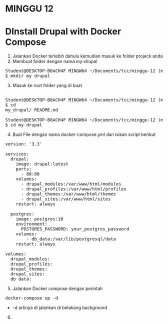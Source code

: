 # MINGGU 12
# DInstall Drupal with Docker Compose  

1. Jalankan Docker terlebih dahulu kemudian masuk ke folder projeck anda   
2. Membuat folder dengan nama my-drupal  
<pre>
Student@DESKTOP-B8ACH4F MINGW64 ~/Documents/tcc/minggu-12 (master)
$ mkdir my_drupal
</pre>
3. Masuk ke root folder yang di buat  
<pre>  
Student@DESKTOP-B8ACH4F MINGW64 ~/Documents/tcc/minggu-12 (master)
$ cd
my_drupal/ README.md

Student@DESKTOP-B8ACH4F MINGW64 ~/Documents/tcc/minggu-12 (master)
$ cd my_drupal
</pre>  
4. Buat File dengan nama docker-compose.yml dan isikan script berikut  
<pre>
version: '3.3'

services:
  drupal:
    image: drupal:latest
    ports:
      - 80:80
    volumes:
      - drupal_modules:/var/www/html/modules
      - drupal_profiles:/var/www/html/profiles
      - drupal_themes:/var/www/html/themes
      - drupal_sites:/var/www/html/sites
    restart: always

  postgres:
    image: postgres:10
    environment:
      POSTGRES_PASSWORD: your_postgres_password
    volumes:
        - db_data:/var/lib/postgresql/data
    restart: always

volumes:
  drupal_modules:
  drupal_profiles:
  drupal_themes:
  drupal_sites:
  db_data:
</pre>   
5. Jalankan Docker compose dengan perintah  
<pre>
docker-compose up -d
</pre>    
- -d artinya di jalankan di belakang background  
6. 





















